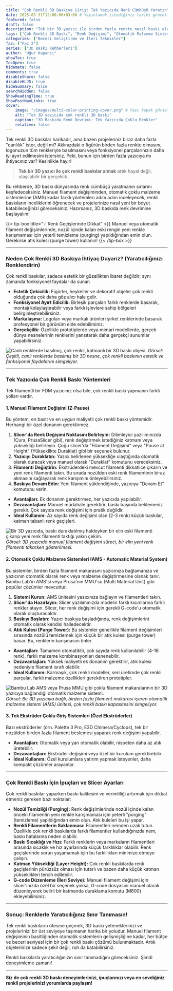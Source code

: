 ```yaml
---
title: "Çok Renkli 3D Baskıya Giriş: Tek Yazıcıda Renk Cümbüşü Yaratın"
date: 2025-05-31T12:00:00+03:00 # Yayınlamak istediğiniz tarihi güncelleyebilirsiniz
featured: false
draft: false
description: "Tek bir 3D yazıcı ile birden fazla renkte nasıl baskı alacağınızı öğrenin. Manuel filament değişimi (Z-Pause) ve otomatik çoklu malzeme sistemleri (AMS) ile renkli 3D baskı teknikleri rehberi."
tags: ["Çok Renkli 3D Baskı", "Renk Değişimi", "Otomatik Malzeme Sistemi", "AMS", "Bambu Lab AMS", "Prusa MMU", "Manuel Renk Değişimi", "Renkli Baskı İpuçları", "Teknik İpuçları"]
categories: ["Beceri Geliştirme ve İleri Teknikler"]
faz: ["Faz 2"]
series: ["3D Baskı Rehberleri"]
author: "Uğur Kapancı"
showToc: true
TocOpen: true
hidemeta: false
comments: true
disableShare: false
disableHLJS: true
hideSummary: false
searchHidden: false
ShowReadingTime: true
ShowPostNavLinks: true
cover:
    image: "/images/multi-color-printing-cover.png" # Yazı kapak görseli
    alt: "Tek 3D yazıcıda çok renkli 3D baskı"
    caption: "3D Baskıda Renk Devrimi: Tek Yazıcıda Çoklu Renkler"
    relative: false
---
```


Tek renkli 3D baskılar harikadır, ama bazen projeleriniz biraz daha fazla "canlılık" ister, değil mi? Aklınızdaki o figürün birden fazla renkte olmasını, logonuzun tüm renkleriyle basılmasını veya fonksiyonel parçalarınızın daha iyi ayırt edilmesini istersiniz. Peki, bunun için birden fazla yazıcıya mı ihtiyacınız var? Kesinlikle hayır!

> **Tek bir 3D yazıcı ile çok renkli baskılar almak** artık hayal değil, ulaşılabilir bir gerçeklik.

Bu rehberde, 3D baskı dünyasında renk cümbüşü yaratmanın sırlarını keşfedeceksiniz. Manuel filament değişiminden, otomatik çoklu malzeme sistemlerine (AMS) kadar farklı yöntemleri adım adım inceleyecek, renkli baskıların inceliklerini öğrenecek ve projelerinize nasıl yeni bir boyut katabileceğinizi göreceksiniz. Hazırsanız, 3D baskıda renk devrimine başlayalım!

{{< tip-box title="💡 Renk Geçişlerinde Dikkat" >}}
Manuel veya otomatik filament değişimlerinde, nozül içinde kalan eski rengin yeni renkle karışmaması için yeterli temizleme (purging) yapıldığından emin olun. Gerekirse atık kulesi (purge tower) kullanın!
{{< /tip-box >}}

---

### **Neden Çok Renkli 3D Baskıya İhtiyaç Duyarız? (Yaratıcılığınızı Renklendirin)**

Çok renkli baskılar, sadece estetik bir güzellikten ibaret değildir; aynı zamanda fonksiyonel faydalar da sunar:

* **Estetik Çekicilik:** Figürler, heykeller ve dekoratif objeler çok renkli olduğunda çok daha göz alıcı hale gelir.
* **Fonksiyonel Ayırt Edicilik:** Birleşik parçaları farklı renklerde basarak, montajı kolaylaştırabilir veya farklı işlevlere sahip bölgeleri belirginleştirebilirsiniz.
* **Markalaşma:** Logoları veya markalı ürünleri şirket renklerinde basarak profesyonel bir görünüm elde edebilirsiniz.
* **Gerçekçilik:** Özellikle prototiplerde veya mimari modellerde, gerçek dünya nesnelerinin renklerini yansıtarak daha gerçekçi sunumlar yapabilirsiniz.

![Canlı renklerde basılmış, çok renkli, katmanlı bir 3D baskı objesi.](/images/multi-color-why.png "Çok Renkli Baskının Avantajları")
*Görsel: Çeşitli, canlı renklerde basılmış bir 3D nesne, çok renkli baskının estetik ve fonksiyonel faydalarını simgeliyor.*

---

### **Tek Yazıcıda Çok Renkli Baskı Yöntemleri**

Tek filamentli bir FDM yazıcınız olsa bile, çok renkli baskı yapmanın farklı yolları vardır.

#### **1. Manuel Filament Değişimi (Z-Pause)**

Bu yöntem, en basit ve en uygun maliyetli çok renkli baskı yöntemidir. Herhangi bir özel donanım gerektirmez.

1.  **Slicer'da Renk Değişimi Noktasını Belirleyin:** Dilimleyici yazılımınızda (Cura, PrusaSlicer gibi), renk değiştirmek istediğiniz katmanı veya yüksekliği belirleyin. Çoğu slicer'da "Filament Değişimi" veya "Pause at Height" (Yükseklikte Duraklat) gibi bir seçenek bulunur.
2.  **Yazıcıyı Duraklatın:** Yazıcı belirlenen yüksekliğe ulaştığında otomatik olarak duracak veya manuel olarak "Duraklat" komutunu vereceksiniz.
3.  **Filamenti Değiştirin:** Ekstrüderdeki mevcut filamenti dikkatlice çıkarın ve yeni renk filamenti takın. Bu sırada nozülden eski renk filamentinin biraz akmasını sağlayarak renk karışımını önleyebilirsiniz.
4.  **Baskıya Devam Edin:** Yeni filament yüklendiğinde, yazıcıya "Devam Et" komutunu verin.

* **Avantajları:** Ek donanım gerektirmez, her yazıcıda yapılabilir.
* **Dezavantajları:** Manuel müdahale gerektirir, baskı başında beklemeniz gerekir. Çok sayıda renk değişimi için pratik değildir.
* **İdeal Kullanım:** Az sayıda renk değişimi olan (2-3 renk) küçük baskılar, katman tabanlı renk geçişleri.

![Bir 3D yazıcıda, baskı duraklatılmış haldeyken bir elin eski filamenti çıkarıp yeni renk filamenti taktığı yakın çekim.](/images/manual-filament-change.png "Manuel Filament Değişimi")
*Görsel: 3D yazıcıda manuel filament değişimi süreci, bir elin yeni renk filamenti takarken gösterilmesi.*

#### **2. Otomatik Çoklu Malzeme Sistemleri (AMS - Automatic Material System)**

Bu sistemler, birden fazla filament makarasını yazıcınıza bağlamanıza ve yazıcının otomatik olarak renk veya malzeme değiştirmesine olanak tanır. Bambu Lab'ın AMS'si veya Prusa'nın MMU'su (Multi Material Unit) gibi popüler çözümler mevcuttur.

1.  **Sistemi Kurun:** AMS ünitesini yazıcınıza bağlayın ve filamentleri takın.
2.  **Slicer'da Hazırlayın:** Slicer yazılımınızda modelin farklı kısımlarına farklı renkler atayın. Slicer, her renk değişimi için gerekli G-code'u otomatik olarak oluşturacaktır.
3.  **Baskıyı Başlatın:** Yazıcı baskıya başladığında, renk değişimlerini otomatik olarak kendisi halledecektir.
4.  **Atık Kulesi (Purge Tower):** Bu sistemler genellikle filament değişimleri sırasında nozülü temizlemek için küçük bir atık kulesi (purge tower) basar. Bu, renklerin karışmasını önler.

* **Avantajları:** Tamamen otomatiktir, çok sayıda renk kullanılabilir (4-16 renk), farklı malzeme kombinasyonları denenebilir.
* **Dezavantajları:** Yüksek maliyetli ek donanım gerektirir, atık kulesi nedeniyle filament israfı olabilir.
* **İdeal Kullanım:** Karmaşık, çok renkli modeller, seri üretimde çok renkli parçalar, farklı malzeme özellikleri gerektiren prototipler.

![Bambu Lab AMS veya Prusa MMU gibi çoklu filament makaralarının bir 3D yazıcıya bağlandığı otomatik malzeme sistemi.](/images/ams-multi-color.png "Otomatik Malzeme Sistemi (AMS)")
*Görsel: Bir 3D yazıcıya bağlı, birden fazla filament makarası içeren otomatik malzeme sistemi (AMS) ünitesi, çok renkli baskı kapasitesini simgeliyor.*

#### **3. Tek Ekstrüder Çoklu Giriş Sistemleri (Özel Ekstrüderler)**

Bazı ekstrüderler (örn. Palette 3 Pro, E3D Chimera/Cyclops), tek bir nozülden birden fazla filament beslemesi yaparak renk değişimi yapabilir.

* **Avantajları:** Otomatik veya yarı otomatik olabilir, nispeten daha az atık üretebilir.
* **Dezavantajları:** Ekstrüder değişimi veya özel bir kurulum gerektirebilir.
* **İdeal Kullanım:** Özel kurulumlara yatırım yapmak isteyenler, daha kompakt çözümler arayanlar.

---

### **Çok Renkli Baskı İçin İpuçları ve Slicer Ayarları**

Çok renkli baskılar yaparken baskı kalitesini ve verimliliği artırmak için dikkat etmeniz gereken bazı noktalar:

* **Nozül Temizliği (Purging):** Renk değişimlerinde nozül içinde kalan önceki filamentin yeni renkle karışmaması için yeterli "purging" (temizleme) yapıldığından emin olun. Atık kuleleri bu işi yapar.
* **Renkli Filamentlerin Saklanması:** Filamentleri nemden uzak tutun. Özellikle çok renkli baskılarda farklı filamentler kullandığınızda nem, baskı hatalarına neden olabilir.
* **Baskı Sıcaklığı ve Hızı:** Farklı renklerin veya markaların filamentleri arasında sıcaklık ve hız ayarlarında küçük farklılıklar olabilir. Renk geçişlerinde sorun yaşamamak için bu farklılıkları minimize etmeye çalışın.
* **Katman Yüksekliği (Layer Height):** Çok renkli baskılarda renk geçişlerinin pürüzsüz olması için tutarlı ve bazen daha küçük katman yükseklikleri tercih edilebilir.
* **G-code Düzenleme (İleri Seviye):** Manuel filament değişimi için slicer'ınızda özel bir seçenek yoksa, G-code dosyasını manuel olarak düzenleyerek belirli bir katmanda duraklama komutu (M600) ekleyebilirsiniz.

---

### **Sonuç: Renklerle Yaratıcılığınız Sınır Tanımasın!**

Tek renkli baskıların ötesine geçmek, 3D baskı yeteneklerinizi ve projelerinizi bir üst seviyeye taşımanın harika bir yoludur. Manuel filament değişiminin basitliğinden otomatik sistemlerin gelişmişliğine kadar, her bütçe ve beceri seviyesi için bir çok renkli baskı çözümü bulunmaktadır. Artık objelerinize sadece şekil değil, ruh da katabilirsiniz.

Renkli baskılarla yaratıcılığınızın sınır tanımadığını göreceksiniz. Şimdi deneyimleme zamanı!

---

**Siz de çok renkli 3D baskı deneyimlerinizi, ipuçlarınızı veya en sevdiğiniz renkli projelerinizi yorumlarda paylaşın!**